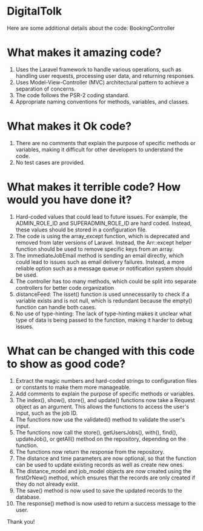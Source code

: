 # DigitalTolk

Here are some additional details about the code: BookingController

What makes it amazing code?
=================
1) Uses the Laravel framework to handle various operations, such as handling user requests, processing user data, and returning responses.
2) Uses Model-View-Controller (MVC) architectural pattern to achieve a separation of concerns.
3) The code follows the PSR-2 coding standard.
4) Appropriate naming conventions for methods, variables, and classes.

What makes it Ok code?
=================
1) There are no comments that explain the purpose of specific methods or variables, making it difficult for other developers to understand the code.
2) No test cases are provided.

What makes it terrible code? How would you have done it?
=================
1) Hard-coded values that could lead to future issues. For example, the ADMIN_ROLE_ID and SUPERADMIN_ROLE_ID are hard coded. Instead, these values should be stored in a configuration file.
2) The code is using the array_except function, which is deprecated and removed from later versions of Laravel. Instead, the Arr::except helper function should be used to remove specific keys from an array.
3) The immediateJobEmail method is sending an email directly, which could lead to issues such as email delivery failures. Instead, a more reliable option such as a message queue or notification system should be used.
4) The controller has too many methods, which could be split into separate controllers for better code organization
5) distanceFeed: The isset() function is used unnecessarily to check if a variable exists and is not null, which is redundant because the empty() function can handle both cases.
6) No use of type-hinting: The lack of type-hinting makes it unclear what type of data is being passed to the function, making it harder to debug issues.

What can be changed with this code to show as good code?
=================
1) Extract the magic numbers and hard-coded strings to configuration files or constants to make them more manageable.
2) Add comments to explain the purpose of specific methods or variables.
3) The index(), show(), store(), and update() functions now take a Request object as an argument. This allows the functions to access the user's input, such as the job ID.
4) The functions now use the validated() method to validate the user's input.
5) The functions now call the store(), getUsersJobs(), with(), find(), updateJob(), or getAll() method on the repository, depending on the function.
6) The functions now return the response from the repository.
7) The distance and time parameters are now optional, so that the function can be used to update existing records as well as create new ones.
8) The distance_model and job_model objects are now created using the firstOrNew() method, which ensures that the records are only created if they do not already exist.
9) The save() method is now used to save the updated records to the database.
6) The response() method is now used to return a success message to the user.

Thank you!


